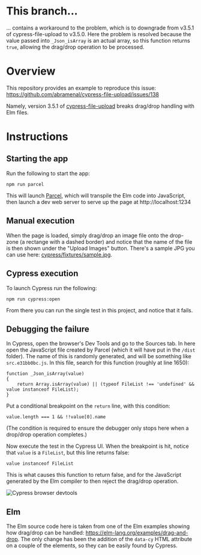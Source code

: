 # This branch...
... contains a workaround to the problem, which is to downgrade from v3.5.1 of cypress-file-upload to v3.5.0. Here the
problem is resolved because the value passed into `_Json_isArray` is an actual array, so this function returns `true`,
allowing the drag/drop operation to be processed.

# Overview
This repository provides an example to reproduce this issue: https://github.com/abramenal/cypress-file-upload/issues/138

Namely, version 3.5.1 of [cypress-file-upload](https://github.com/abramenal/cypress-file-upload) breaks drag/drop handling
with Elm files.

# Instructions
## Starting the app
Run the following to start the app:
    
    npm run parcel

This will launch [Parcel](https://parceljs.org/), which will transpile the Elm code into JavaScript, then launch a dev
web server to serve up the page at http://localhost:1234

## Manual execution
When the page is loaded, simply drag/drop an image file onto the drop-zone (a rectange with a dashed border) and notice
that the name of the file is then shown under the "Upload Images" button. There's a sample JPG you can use here:
[cypress/fixtures/sample.jpg](cypress/fixtures/sample.jpg).

## Cypress execution
To launch Cypress run the following:

    npm run cypress:open

From there you can run the single test in this project, and notice that it fails.

## Debugging the failure
In Cypress, open the browser's Dev Tools and go to the Sources tab. In here open the JavaScript file created by Parcel
(which it will have put in the `/dist` folder). The name of this is randomly generated, and will be something like
`src.e31bb0bc.js`. In this file, search for this function (roughly at line 1650):
```
function _Json_isArray(value)
{
	return Array.isArray(value) || (typeof FileList !== 'undefined' && value instanceof FileList);
}
```
Put a conditional breakpoint on the `return` line, with this condition:
```
value.length === 1 && !!value[0].name
```
(The condition is required to ensure the debugger only stops here when a drop/drop operation completes.)

Now execute the test in the Cypress UI. When the breakpoint is hit, notice that `value` is a `FileList`, but this line
returns false:

    value instanceof FileList 

This is what causes this function to return false, and for the JavaScript generated by the Elm compiler to then reject
the drag/drop operation.

![Cypress browser devtools](https://user-images.githubusercontent.com/39593145/71176966-d8f07c80-2262-11ea-9ae0-3b4c3ffe7872.png)

## Elm
The Elm source code here is taken from one of the Elm examples showing how drag/drop can be handled:
https://elm-lang.org/examples/drag-and-drop. The only change has been the addition of the `data-cy` HTML attribute on a
couple of the elements, so they can be easily found by Cypress.
